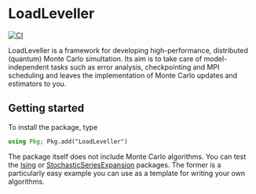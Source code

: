 # LoadLeveller
[![CI](https://github.com/lukas-weber/LoadLeveller.jl/workflows/CI/badge.svg)](https://github.com/lukas-weber/LoadLeveller.jl/actions)

LoadLeveller is a framework for developing high-performance, distributed (quantum) Monte Carlo simultation.
Its aim is to take care of model-independent tasks such as error analysis, checkpointing and MPI scheduling and leaves the implementation of Monte Carlo updates and estimators to you.


## Getting started

To install the package, type

```julia
using Pkg; Pkg.add("LoadLeveller")
```

The package itself does not include Monte Carlo algorithms. You can test the [Ising](https://github.com/lukas-weber/Ising.jl) or [StochasticSeriesExpansion](https://github.com/lukas-weber/StochasticSeriesExpansion.jl) packages. The former is a particularly easy example you can use as a template for writing your own algorithms.